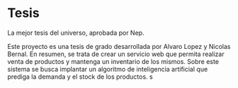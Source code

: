 # Tesis
La mejor tesis del universo, aprobada por Nep.

Este proyecto es una tesis de grado desarrollada por Alvaro Lopez y Nicolas Bernal.
En resumen, se trata de crear un servicio web que permita realizar venta de productos y mantenga un inventario de los mismos.
Sobre este sistema se busca implantar un algoritmo de inteligencia artificial que prediga la demanda y el stock de los productos.
s

